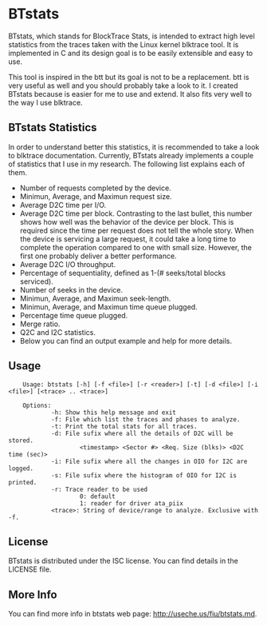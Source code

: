 BTstats
=======

BTstats, which stands for BlockTrace Stats, is intended to extract high level
statistics from the traces taken with the Linux kernel blktrace tool. It is
implemented in C and its design goal is to be easily extensible and easy to
use.

This tool is inspired in the btt but its goal is not to be a replacement.  btt
is very useful as well and you should probably take a look to it. I created
BTstats because is easier for me to use and extend. It also fits very well to
the way I use blktrace.

BTstats Statistics
------------------

In order to understand better this statistics, it is recommended to take a look
to blktrace documentation. Currently, BTstats already implements a couple of
statistics that I use in my research. The following list explains each of them. 

- Number of requests completed by the device.
- Minimun, Average, and Maximun request size.
- Average D2C time per I/O.
- Average D2C time per block. Contrasting to the last bullet, this number
  shows how well was the behavior of the device per block. This is required
  since the time per request does not tell the whole story. When the device
  is servicing a large request, it could take a long time to complete the
  operation compared to one with small size. However, the first one probably
  deliver a better performance.
- Average D2C I/O throughput.
- Percentage of sequentiality, defined as 1-(# seeks/total blocks serviced).
- Number of seeks in the device.
- Minimun, Average, and Maximun seek-length.
- Minimun, Average, and Maximun time queue plugged.
- Percentage time queue plugged.
- Merge ratio.
- Q2C and I2C statistics.
- Below you can find an output example and help for more details.

Usage
-----

        Usage: btstats [-h] [-f <file>] [-r <reader>] [-t] [-d <file>] [-i <file>] [<trace> .. <trace>]

        Options:
                -h: Show this help message and exit
                -f: File which list the traces and phases to analyze.
                -t: Print the total stats for all traces.
                -d: File sufix where all the details of D2C will be stored.
                        <timestamp> <Sector #> <Req. Size (blks)> <D2C time (sec)>
                -i: File sufix where all the changes in OIO for I2C are logged.
                -s: File sufix where the histogram of OIO for I2C is printed.
                -r: Trace reader to be used
                        0: default
                        1: reader for driver ata_piix
                <trace>: String of device/range to analyze. Exclusive with -f.

License
-------

BTstats is distributed under the ISC license. You can find details in the LICENSE file.

More Info
---------

You can find more info in btstats web page: http://useche.us/fiu/btstats.md.
